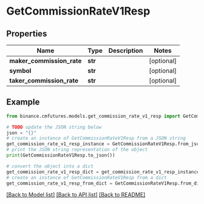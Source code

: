 # GetCommissionRateV1Resp


## Properties

Name | Type | Description | Notes
------------ | ------------- | ------------- | -------------
**maker_commission_rate** | **str** |  | [optional] 
**symbol** | **str** |  | [optional] 
**taker_commission_rate** | **str** |  | [optional] 

## Example

```python
from binance.cmfutures.models.get_commission_rate_v1_resp import GetCommissionRateV1Resp

# TODO update the JSON string below
json = "{}"
# create an instance of GetCommissionRateV1Resp from a JSON string
get_commission_rate_v1_resp_instance = GetCommissionRateV1Resp.from_json(json)
# print the JSON string representation of the object
print(GetCommissionRateV1Resp.to_json())

# convert the object into a dict
get_commission_rate_v1_resp_dict = get_commission_rate_v1_resp_instance.to_dict()
# create an instance of GetCommissionRateV1Resp from a dict
get_commission_rate_v1_resp_from_dict = GetCommissionRateV1Resp.from_dict(get_commission_rate_v1_resp_dict)
```
[[Back to Model list]](../README.md#documentation-for-models) [[Back to API list]](../README.md#documentation-for-api-endpoints) [[Back to README]](../README.md)



